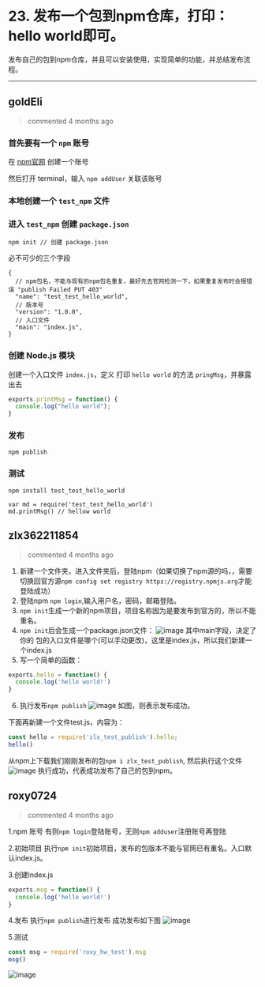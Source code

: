 
 # 23. 发布一个包到npm仓库，打印：hello world即可。 
 发布自己的包到npm仓库，并且可以安装使用，实现简单的功能，并总结发布流程。 
 ***
## goldEli 
 > commented 4 months ago 

### 首先要有一个 `npm` 账号

在 [npm官网](https://www.npmjs.com) 创建一个账号

然后打开 terminal，输入 `npm addUser` 关联该账号

### 本地创建一个 `test_npm` 文件
### 进入 `test_npm` 创建 `package.json`


```
npm init // 创建 package.json

```
必不可少的三个字段 


```
{
  // npm包名，不能与现有的npm包名重复，最好先去官网检测一下，如果重复发布时会报错误 "publish Failed PUT 403" 
  "name": "test_test_hello_world", 
  // 版本号
  "version": "1.0.0",
  // 入口文件
  "main": "index.js", 
}

```

### 创建 Node.js 模块

创建一个入口文件 `index.js`，定义 打印 `hello world` 的方法 `pringMsg`，并暴露出去


```js
exports.printMsg = function() {
  console.log("hello world");
}

```

### 发布


```
npm publish

```

### 测试


```
npm install test_test_hello_world

```


```
var md = require('test_test_hello_world')
md.printMsg() // hellow world

```
## zlx362211854 
 > commented 4 months ago 

1. 新建一个文件夹，进入文件夹后，登陆npm（如果切换了npm源的吗，，需要切换回官方源`npm config set registry https://registry.npmjs.org`才能登陆成功）
2. 登陆npm `npm login`,输入用户名，密码，邮箱登陆。
3. `npm init`生成一个新的npm项目，项目名称因为是要发布到官方的，所以不能重名。
4. `npm init`后会生成一个package.json文件：
![image](https://user-images.githubusercontent.com/22437181/63417381-ba54b300-c433-11e9-9226-ea118a99fb4e.png)
其中main字段，决定了你的 包的入口文件是哪个(可以手动更改)，这里是index.js，所以我们新建一个index.js
5. 写一个简单的函数：

```javascript
exports.hello = function() {
  console.log('hello world!')
}

```
6. 执行发布`npm publish`
![image](https://user-images.githubusercontent.com/22437181/63417707-5e3e5e80-c434-11e9-84f2-4750b16b9ba1.png)
如图，则表示发布成功。

下面再新建一个文件test.js，内容为：

```javascript
const hello = require('zlx_test_publish').hello;
hello()

```
从npm上下载我们刚刚发布的包`npm i zlx_test_publish`,
然后执行这个文件
![image](https://user-images.githubusercontent.com/22437181/63418132-2be13100-c435-11e9-8ef8-bac44632935c.png)
执行成功，代表成功发布了自己的包到npm。


## roxy0724 
 > commented 4 months ago 

1.npm 账号
有则`npm login`登陆账号，无则`npm adduser`注册账号再登陆

2.初始项目
执行`npm init`初始项目，发布的包版本不能与官网已有重名。入口默认index.js。

3.创建index.js

```javascript
exports.msg = function() {
  console.log('hello world!')
}

```
4.发布
执行`npm publish`进行发布
成功发布如下图
![image](https://user-images.githubusercontent.com/24650134/64581373-6a2a9a00-d3bc-11e9-8a31-94218c603977.png)

5.测试

```javascript
const msg = require('roxy_hw_test').msg
msg()

```
![image](https://user-images.githubusercontent.com/24650134/64581647-83801600-d3bd-11e9-99b2-bf42fe739300.png)


